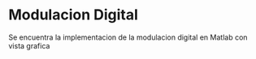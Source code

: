 # Modulacion Digital

Se encuentra la implementacion de la modulacion digital en Matlab con vista grafica

